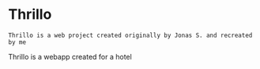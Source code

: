 <h1>Thrillo</h1>

`Thrillo is a web project created originally by Jonas S. and recreated by me`

<p> Thrillo is a webapp created for a hotel</p>
